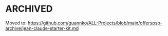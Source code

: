 # ARCHIVED
Moved to: https://github.com/guannko/ALL-Projects/blob/main/offerspsp-archive/jean-claude-starter-kit.md
